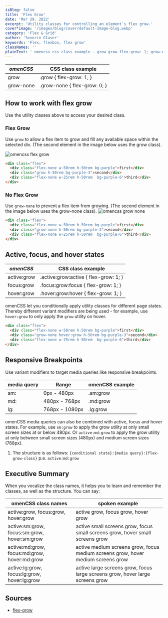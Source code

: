 ```yaml
---
isBlog: false
title: 'Flex Grow'
date: 'Mar 29. 2022'
excerpt: 'Utility classes for controlling an element`s flex grow.'
cover*image: '/images/blog/cover/default-Image-blog.webp'
category: 'Flex & Grid'
author: 'Severin Glaser'
keywords: 'Flex, flexbox, flex grow'
classNames: ''
plainText: ' omencss css class example - grow grow flex-grow: 1; grow-none grow-none flex-grow: 0; how to work with flex grow use the utility classes above to access your desired class flex grow use grow to allow a flex item to grow and fill any available space within the selected div the second element in the image below uses the grow class ! omencss flex grow images docs flex grow webp?style=centerme html div class=flex div class=flex-none w-50rem h-50rem bg-purple first div div class=grow h-50rem bg-purple-3 second div div class=flex-none w-25rem h-50rem bg-purple-6 third div div no flex grow use grow-none to prevent a flex item from growing the second element in the image below uses the grow-none class ! omencss grow none images docs flex grow-none webp?style=centerme html div class=flex div class=flex-none w-50rem h-50rem bg-purple first div div class=grow-none h-50rem bg-purple-3 second div div class=flex-none w-25rem h-50rem bg-purple-6 third div div active focus and hover states omencss css class example - active:grow active :grow:active flex-grow: 1; focus:grow focus :grow:focus flex-grow: 1; hover:grow hover :grow:hover flex-grow: 1; omencss let you conditionally apply utility classes for different page states thereby different variant modifiers are being used - for example use hover:grow to only apply the grow utility on hover html div class=flex div class=flex-none w-50rem h-50rem bg-purple first div div class=grow-none hover:grow h-50rem bg-purple-3 second div div class=flex-none w-25rem h-50rem bg-purple-6 third div div responsive breakpoints use variant modifiers to target media queries like responsive breakpoints media query range omencss example - - sm: 0px - 480px sm:grow md: 480px - 768px md:grow lg: 768px - 1080px lg:grow omencss media queries can also be combined with active focus and hover states for example use sm:grow to apply the grow utility at only small screen sizes at or below 480px or active:md:grow to apply the grow utility at only between small screen sizes 480px and medium screen sizes 768px 1 the structure is as follows: conditional state : media query : flex-grow-class p e active:md:grow executive summary when you vocalize the class names it helps you to learn and remember the classes as well as the structure you can say: omencss class names spoken example active:grow focus:grow hover:grow active grow focus grow hover grow active:sm:grow focus:sm:grow hover:sm:grow active small screens grow focus small screens grow hover small screens grow active:md:grow focus:md:grow hover:md:grow active medium screens grow focus medium screens grow hover medium screens grow active:lg:grow focus:lg:grow hover:lg:grow active large screens grow focus large screens grow hover large screens grow '
---
```


| _omenCSS_ | CSS class example            |
| --------- | ---------------------------- |
| grow      | .grow { flex-grow: 1; }      |
| grow-none | .grow-none { flex-grow: 0; } |

## How to work with flex grow

Use the utility classes above to access your desired class.

### Flex Grow

Use `grow` to allow a flex item to grow and fill any available space within the selected div. (The second element in the image below uses the grow class).

![omencss flex grow](/images/docs/flex/grow.webp?style=centerme)

```html
<div class="flex">
  <div class="flex-none w-50rem h-50rem bg-purple">first</div>
  <div class="grow h-50rem bg-purple-3">second</div>
  <div class="flex-none w-25rem h-50rem  bg-purple-6">third</div>
</div>
```

### No Flex Grow

Use `grow-none` to prevent a flex item from growing. (The second element in the image below uses the grow-none class).
![omencss grow none](/images/docs/flex/grow-none.webp?style=centerme)

```html
<div class="flex">
  <div class="flex-none w-50rem h-50rem bg-purple">first</div>
  <div class="grow-none h-50rem bg-purple-3">second</div>
  <div class="flex-none w-25rem h-50rem  bg-purple-6">third</div>
</div>
```

## Active, focus, and hover states

| _omenCSS_   | CSS class example                      |
| ----------- | -------------------------------------- |
| active:grow | .active\:grow:active { flex-grow: 1; } |
| focus:grow  | .focus\:grow:focus { flex-grow: 1; }   |
| hover:grow  | .hover\:grow:hover { flex-grow: 1; }   |

omenCSS let you conditionally apply utility classes for different page states. Thereby different variant modifiers are being used - for example, use `hover:grow` to only apply the `grow` utility on hover.

```html
<div class="flex">
  <div class="flex-none w-50rem h-50rem bg-purple">first</div>
  <div class="grow-none hover:grow h-50rem bg-purple-3">second</div>
  <div class="flex-none w-25rem h-50rem  bg-purple-6">third</div>
</div>
```

## Responsive Breakpoints

Use variant modifiers to target media queries like responsive breakpoints.

| media query | Range          | omenCSS example |
| ----------- | -------------- | --------------- |
| sm:         | 0px - 480px    | .sm:grow        |
| md:         | 480px - 768px  | .md:grow        |
| lg:         | 768px - 1080px | .lg:grow        |

omenCSS media queries can also be combined with active, focus and hover states. For example, use `sm:grow` to apply the grow utility at only small screen sizes at or below 480px. Or `active:md:grow` to apply the grow utility at only between small screen sizes (480px) and medium screen sizes (768px).

1. The structure is as follows: `{conditional state}:{media query}:{flex-grow-class}` p.e. `active:md:grow`

## Executive Summary

When you vocalize the class names, it helps you to learn and remember the classes, as well as the structure. You can say:

| omenCSS class names                          | spoken example                                                                   |
| -------------------------------------------- | -------------------------------------------------------------------------------- |
| active:grow, focus:grow, hover:grow          | active grow, focus grow, hover grow                                              |
| active:sm:grow, focus:sm:grow, hover:sm:grow | active small screens grow, focus small screens grow, hover small screens grow    |
| active:md:grow, focus:md:grow, hover:md:grow | active medium screens grow, focus medium screens grow, hover medium screens grow |
| active:lg:grow, focus:lg:grow, hover:lg:grow | active large screens grow, focus large screens grow, hover large screens grow    |

## Sources

- [flex-grow](https://developer.mozilla.org/en-US/docs/Web/CSS/flex-grow)
